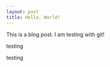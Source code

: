 ```yaml
---
layout: post
title: Hello, World!
---
```


This is a blog post.
I am testing with git!


testing

testing
